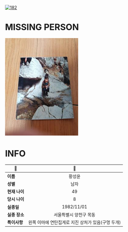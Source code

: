 [![182](https://img.shields.io/badge/%EC%8B%A4%EC%A2%85%EC%8B%A0%EA%B3%A0%EB%8A%94%20%EA%B5%AD%EB%B2%88%EC%97%86%EC%9D%B4-182-blue)](http://safe182.go.kr/index.do)

# MISSING PERSON

<img src="./missing_person.jpg">

# INFO

|🔑|💎|
|--|:--:|
|**이름**|황성윤|
|**성별**|남자|
|**현재 나이**|49|
|**당시 나이**|8|
|**실종일**|1982/11/01|
|**실종 장소**|서울특별시 양천구 목동 |
|**특이사항**|왼쪽 이마에 연탄집게로 지진 상처가 있음(구멍 두개)|
